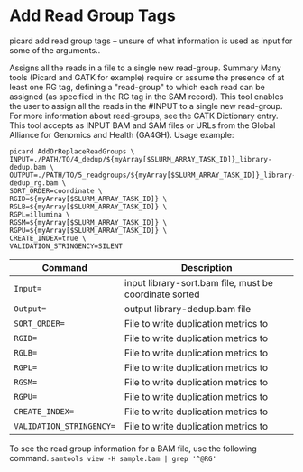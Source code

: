 # Add Read Group Tags

picard add read group tags – unsure of what information is used as input for some of the arguments.. 

Assigns all the reads in a file to a single new read-group.
Summary
Many tools (Picard and GATK for example) require or assume the presence of at least one RG tag, defining a "read-group" to which each read can be assigned (as specified in the RG tag in the SAM record). This tool enables the user to assign all the reads in the #INPUT to a single new read-group. For more information about read-groups, see the GATK Dictionary entry.
This tool accepts as INPUT BAM and SAM files or URLs from the Global Alliance for Genomics and Health (GA4GH).
Usage example:

```
picard AddOrReplaceReadGroups \
INPUT=./PATH/TO/4_dedup/${myArray[$SLURM_ARRAY_TASK_ID]}_library-dedup.bam \
OUTPUT=./PATH/TO/5_readgroups/${myArray[$SLURM_ARRAY_TASK_ID]}_library-dedup_rg.bam \ 
SORT_ORDER=coordinate \
RGID=${myArray[$SLURM_ARRAY_TASK_ID]} \
RGLB=${myArray[$SLURM_ARRAY_TASK_ID]} \
RGPL=illumina \
RGSM=${myArray[$SLURM_ARRAY_TASK_ID]} \
RGPU=${myArray[$SLURM_ARRAY_TASK_ID]} \
CREATE_INDEX=true \
VALIDATION_STRINGENCY=SILENT
```

| Command      | Description |
| ----------- | ----------- |
| `Input=` | input library-sort.bam file, must be coordinate sorted |
| `Output=` | output library-dedup.bam file |
| `SORT_ORDER=` | File to write duplication metrics to |
| `RGID=` | File to write duplication metrics to |
| `RGLB=` | File to write duplication metrics to |
| `RGPL=` | File to write duplication metrics to |
| `RGSM=` | File to write duplication metrics to |
| `RGPU=` | File to write duplication metrics to |
| `CREATE_INDEX=` | File to write duplication metrics to |
| `VALIDATION_STRINGENCY=` | File to write duplication metrics to |


To see the read group information for a BAM file, use the following command.
`samtools view -H sample.bam | grep '^@RG'`
